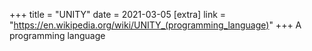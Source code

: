 +++
title = "UNITY"
date = 2021-03-05
[extra]
link = "https://en.wikipedia.org/wiki/UNITY_(programming_language)"
+++
A programming language

